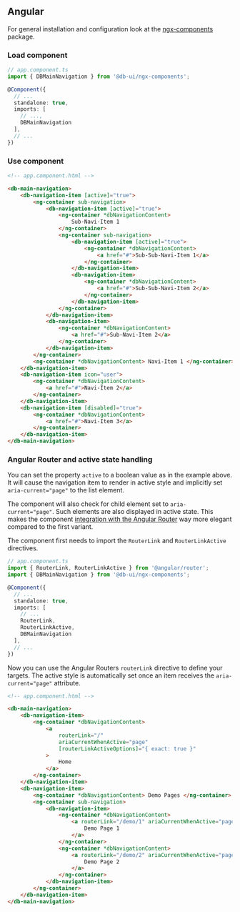 ## Angular

For general installation and configuration look at the [ngx-components](https://www.npmjs.com/package/@db-ui/ngx-components) package.

### Load component

```ts app.component.ts
// app.component.ts
import { DBMainNavigation } from '@db-ui/ngx-components';

@Component({
  // ...
  standalone: true,
  imports: [
	// ...,
    DBMainNavigation
  ],
  // ...
})
```

### Use component

```html app.component.html
<!-- app.component.html -->

<db-main-navigation>
	<db-navigation-item [active]="true">
		<ng-container sub-navigation>
			<db-navigation-item [active]="true">
				<ng-container *dbNavigationContent>
					Sub-Navi-Item 1
				</ng-container>
				<ng-container sub-navigation>
					<db-navigation-item [active]="true">
						<ng-container *dbNavigationContent>
							<a href="#">Sub-Sub-Navi-Item 1</a>
						</ng-container>
					</db-navigation-item>
					<db-navigation-item>
						<ng-container *dbNavigationContent>
							<a href="#">Sub-Sub-Navi-Item 2</a>
						</ng-container>
					</db-navigation-item>
				</ng-container>
			</db-navigation-item>
			<db-navigation-item>
				<ng-container *dbNavigationContent>
					<a href="#">Sub-Navi-Item 2</a>
				</ng-container>
			</db-navigation-item>
		</ng-container>
		<ng-container *dbNavigationContent> Navi-Item 1 </ng-container>
	</db-navigation-item>
	<db-navigation-item icon="user">
		<ng-container *dbNavigationContent>
			<a href="#">Navi-Item 2</a>
		</ng-container>
	</db-navigation-item>
	<db-navigation-item [disabled]="true">
		<ng-container *dbNavigationContent>
			<a href="#">Navi-Item 3</a>
		</ng-container>
	</db-navigation-item>
</db-main-navigation>
```

### Angular Router and active state handling

You can set the property `active` to a boolean value as in the example above.
It will cause the navigation item to render in active style and implicitly
set `aria-current="page"` to the list element.

The component will also check for child element set to `aria-current="page"`.
Such elements are also displayed in active state.
This makes the component [integration with the Angular Router](https://angular.dev/best-practices/a11y#active-links-identification) way more elegant
compared to the first variant.

The component first needs to import the `RouterLink` and `RouterLinkActive` directives.

```ts app.component.ts
// app.component.ts
import { RouterLink, RouterLinkActive } from '@angular/router';
import { DBMainNavigation } from '@db-ui/ngx-components';

@Component({
  // ...
  standalone: true,
  imports: [
	// ...
	RouterLink,
	RouterLinkActive,
	DBMainNavigation
  ],
  // ...
})
```

Now you can use the Angular Routers `routerLink` directive to define your targets.
The active style is automatically set once an item receives the `aria-current="page"` attribute.

```html app.component.html
<!-- app.component.html -->

<db-main-navigation>
	<db-navigation-item>
		<ng-container *dbNavigationContent>
			<a
				routerLink="/"
				ariaCurrentWhenActive="page"
				[routerLinkActiveOptions]="{ exact: true }"
			>
				Home
			</a>
		</ng-container>
	</db-navigation-item>
	<db-navigation-item>
		<ng-container *dbNavigationContent> Demo Pages </ng-container>
		<ng-container sub-navigation>
			<db-navigation-item>
				<ng-container *dbNavigationContent>
					<a routerLink="/demo/1" ariaCurrentWhenActive="page">
						Demo Page 1
					</a>
				</ng-container>
				<ng-container *dbNavigationContent>
					<a routerLink="/demo/2" ariaCurrentWhenActive="page">
						Demo Page 2
					</a>
				</ng-container>
			</db-navigation-item>
		</ng-container>
	</db-navigation-item>
</db-main-navigation>
```

